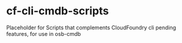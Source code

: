 # cf-cli-cmdb-scripts
Placeholder for Scripts that complements CloudFoundry cli pending features, for use in osb-cmdb 

